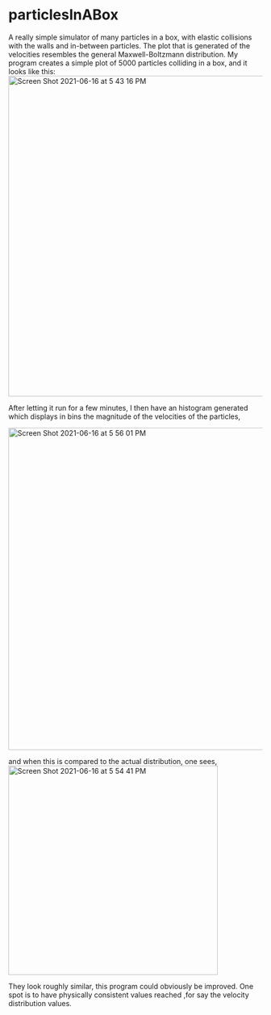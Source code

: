# particlesInABox

A really simple simulator of many particles in a box, with elastic collisions with the walls and in-between particles. The plot that is generated of the velocities resembles the general Maxwell-Boltzmann distribution. My program creates a simple plot of 5000 particles colliding in a box, and it looks like this:<img width="636" alt="Screen Shot 2021-06-16 at 5 43 16 PM" src="https://user-images.githubusercontent.com/37377528/122298266-87ae6100-ceca-11eb-8ad8-cd56e284371e.png">

After letting it run for a few minutes, I then have an histogram generated which displays in bins the magnitude of the velocities of the particles,

<img width="639" alt="Screen Shot 2021-06-16 at 5 56 01 PM" src="https://user-images.githubusercontent.com/37377528/122299561-27202380-cecc-11eb-9ea8-dc31ebe0274e.png">


and when this is compared to the actual distribution, one sees,
<img width="415" alt="Screen Shot 2021-06-16 at 5 54 41 PM" src="https://user-images.githubusercontent.com/37377528/122299456-01931a00-cecc-11eb-90ad-810e2ad69548.png">

They look roughly similar, this program could obviously be improved. One spot is to have physically consistent values reached ,for say the velocity distribution values.
